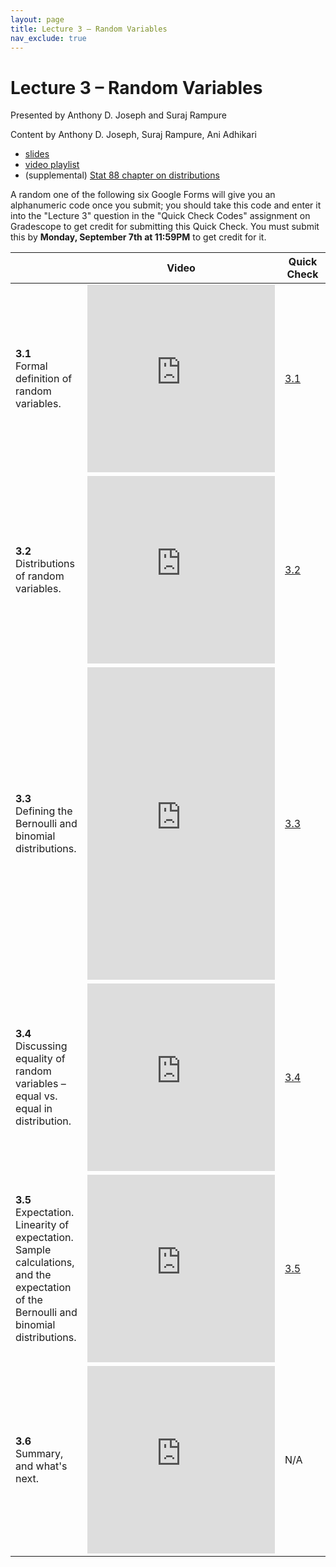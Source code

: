```yaml
---
layout: page
title: Lecture 3 – Random Variables
nav_exclude: true
---
```


# Lecture 3 – Random Variables

Presented by Anthony D. Joseph and Suraj Rampure

Content by Anthony D. Joseph, Suraj Rampure, Ani Adhikari

- [slides](https://docs.google.com/presentation/d/1J5MLHC4TsUb90-X71_SHF1ABVz4EkIuOzYvou9VWhxE/edit#slide=id.p)
- [video playlist](https://www.youtube.com/playlist?list=PLQCcNQgUcDfqDdf4LE2pzibpXBUXeuSAJ)
- (supplemental) [Stat 88 chapter on distributions](http://stat88.org/textbook/notebooks/Chapter_03/03_The_Binomial_Distribution.html)

A random one of the following six Google Forms will give you an alphanumeric code once you submit; you should take this code and enter it into the "Lecture 3" question in the "Quick Check Codes" assignment on Gradescope to get credit for submitting this Quick Check. You must submit this by **Monday, September 7th at 11:59PM** to get credit for it.

<table>
<colgroup>
<col style="width: 25%" />
<col style="width: 25%" />
<col style="width: 25%" />
</colgroup>
<thead>
<tr class="header">
<th></th>
<th>Video</th>
<th>Quick Check</th>
</tr>
</thead>
<tbody>
<tr>
<td><strong>3.1</strong> <br> Formal definition of random variables.</td>
<td><iframe width="300" height="300" height src="https://youtube.com/embed/yukhgQWUHB4" frameborder="0" allow="accelerometer; autoplay; encrypted-media; gyroscope; picture-in-picture" allowfullscreen></iframe></td>
<td><a href="https://docs.google.com/forms/d/e/1FAIpQLScp1eDY4Pe9ojkAR78wcRBq2jh6Rka8ffHbLfhp_lWQlxG2Mg/viewform" target="\_blank">3.1</a></td>
</tr>
<tr>
<td><strong>3.2</strong> <br> Distributions of random variables.</td>
<td><iframe width="300" height="300" height src="https://youtube.com/embed/TcQ_Topz6Ko" frameborder="0" allow="accelerometer; autoplay; encrypted-media; gyroscope; picture-in-picture" allowfullscreen></iframe></td>
<td><a href="https://docs.google.com/forms/d/e/1FAIpQLScJ7C8TMBQ_IurZ_2SP_zRqTirwKpEszrLvtP7aSk_cDyn0Vw/viewform" target="\_blank">3.2</a></td>
</tr>
<tr>
<td><strong>3.3</strong> <br> Defining the Bernoulli and binomial distributions. </td>
<td><iframe width="300" height="500" height src="https://youtube.com/embed/11b4jvtX1vY" frameborder="0" allow="accelerometer; autoplay; encrypted-media; gyroscope; picture-in-picture" allowfullscreen></iframe></td>
<td><a href="https://docs.google.com/forms/d/e/1FAIpQLSeP9_AqaOX5Pj7f4bn1rjqhsAy6ZyPgwzhkyhFjtlpdlBW6nQ/viewform" target="\_blank">3.3</a></td>
</tr>
<tr>
<td><strong>3.4</strong> <br> Discussing equality of random variables – equal vs. equal in distribution.</td>
<td><iframe width="300" height="300" height src="https://youtube.com/embed/udC-RcO2A5w" frameborder="0" allow="accelerometer; autoplay; encrypted-media; gyroscope; picture-in-picture" allowfullscreen></iframe></td>
<td><a href="https://docs.google.com/forms/d/e/1FAIpQLSeh5HsAVxlCdqNmIQwSO-VmzDZsHtiT_lxIZfyed4cB0Y6u0Q/viewform" target="\_blank">3.4</a></td>
</tr>
<tr>
<td><strong>3.5</strong> <br> Expectation. Linearity of expectation. Sample calculations, and the expectation of the Bernoulli and binomial distributions.</td>
<td><iframe width="300" height="300" height src="https://youtube.com/embed/Z97I9H0z8bo" frameborder="0" allow="accelerometer; autoplay; encrypted-media; gyroscope; picture-in-picture" allowfullscreen></iframe></td>
<td><a href="https://docs.google.com/forms/d/e/1FAIpQLSdmKC-ok2QiwblmFyhczo5mTqK4n0m4Xtaf5UJ-hmtpdO6uDQ/viewform" target="\_blank">3.5</a></td>
</tr>
<tr>
<td><strong>3.6</strong> <br> Summary, and what's next. </td>
<td><iframe width="300" height="300" height src="https://youtube.com/embed/wXOBc6qO3YU" frameborder="0" allow="accelerometer; autoplay; encrypted-media; gyroscope; picture-in-picture" allowfullscreen></iframe></td>
<td>N/A</td>
</tr>
